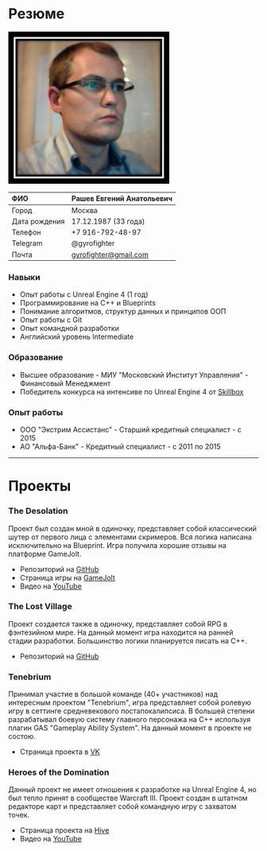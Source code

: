 # Резюме

![Photo](https://raw.githubusercontent.com/Gyrofighter/gyrofighter.github.io/master/Image/Image3.png)

|ФИО| Рашев Евгений Анатольевич|
|:----------------|:----------------|
|Город|Москва|
|Дата рождения | 17.12.1987 (33 года)|
|Телефон|  +7 916-792-48-97|
|Telegram|@gyrofighter|
|Почта|  gyrofighter@gmail.com|

### Навыки
- Опыт работы с Unreal Engine 4 (1 год)
- Программирование на С++ и Blueprints
- Понимание алгоритмов, структур данных и принципов ООП
- Опыт работы с Git
- Опыт командной разработки
- Английский уровень Intermediate

### Образование
- Высшее образование - МИУ "Московский Институт Управления" - Финансовый Менеджмент
- Победитель конкурса на интенсиве по Unreal Engine 4 от [Skillbox](https://youtu.be/ofUYAFL-FsM?t=4975)

### Опыт работы
- ООО "Экстрим Ассистанс" - Старший кредитный специалист - с 2015
- АО "Альфа-Банк" - Кредитный специалист - с 2011 по 2015

-----------------------------------

# Проекты

### The Desolation
Проект был создан мной в одиночку, представляет собой классический шутер от первого лица с элементами скримеров. Вся логика написана исключительно на Blueprint. Игра получила хорошие отзывы на платформе GameJolt.
- Репозиторий на [GitHub](https://github.com/Gyrofighter/the-desolation)
- Страница игры на [GameJolt](https://gamejolt.com/games/TheDesolation/549094)
- Видео на [YouTube](https://youtu.be/E3oXuLKkd7k)

### The Lost Village
Проект создается также в одиночку, представляет собой RPG в фэнтезийном мире. На данный момент игра находится на ранней стадии разработки. Большинство логики планируется писать на C++.
- Репозиторий на [GitHub](https://github.com/Gyrofighter/the-lost-village)

### Tenebrium
Принимал участие в большой команде (40+ участников) над интересным проектом "Tenebrium", игра представляет собой ролевую игру в сеттинге средневекового постапокалипсиса. В большей степени разрабатывал боевую систему главного персонажа на C++ используя плагин GAS "Gameplay Ability System". На данный момент в проекте не состою.
- Страница проекта в [VK](https://vk.com/tenebrium_covenant)

### Heroes of the Domination
Данный проект не имеет отношения к разработке на Unreal Engine 4, но был тепло принят в сообществе Warcraft III. Проект создан в штатном редакторе карт и представляет собой командную игру с захватом точек.
- Страница проекта на [Hive](https://www.hiveworkshop.com/threads/heroes-of-the-domination-v1-11.313863/)
- Видео на [YouTube](https://youtu.be/aOjCUhfz7k8)